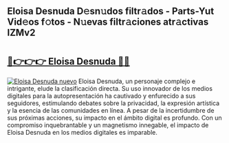 ## Eloisa Desnuda D𝚎sn𝚞dos filtr𝚊dos - Parts-Yut Vid𝚎os f𝚘tos - N𝚞evas filtr𝚊ciones atr𝚊ctivas IZMv2

# <h2><a href="http://mb9akz.tromn.icu/?c=Eloisa+Desnuda">🔗👉👉👉 Eloisa Desnuda 🔗🔗</a></h2>

[![Eloisa Desnuda nuevo](https://i.imgur.com/pEAQMta.gif)](http://mb9akz.tromn.icu/?c=Eloisa+Desnuda)
Eloisa Desnuda, un personaje complejo e intrigante, elude la clasificación directa. Su uso innovador de los medios digitales para la autopresentación ha cautivado y enfurecido a sus seguidores, estimulando debates sobre la privacidad, la expresión artística y la esencia de las comunidades en línea. A pesar de la incertidumbre de sus próximas acciones, su impacto en el ámbito digital es profundo. Con un compromiso inquebrantable y un magnetismo innegable, el impacto de Eloisa Desnuda en los medios digitales es imparable.
